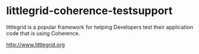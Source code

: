 # littlegrid-coherence-testsupport

littlegrid is a popular framework for helping Developers test their application code that is using Coherence.

http://www.littlegrid.org
